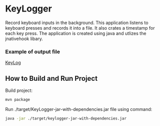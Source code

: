 # KeyLogger
Record keyboard inputs in the background. This application listens to keyboard presses and records it into a file. It also crates a timestamp for each key press. The application is created using java and utlizes the jnativehook libary.

### Example of output file
[KeyLog](https://github.com/sudo-dave/KeyLogger/blob/master/demo-log.txt)

## How to Build and Run Project
Build project: 
```bash
mvn package
```
Run ./target/KeyLogger-jar-with-dependencies.jar file using command:
```bash
java -jar ./target/keylogger-jar-with-dependencies.jar
```
